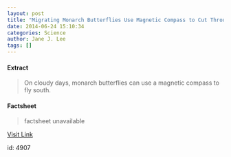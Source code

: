 ```yaml
---
layout: post
title: "Migrating Monarch Butterflies Use Magnetic Compass to Cut Through Clouds"
date: 2014-06-24 15:10:34
categories: Science
author: Jane J. Lee
tags: []
---
```



#### Extract
>On cloudy days, monarch butterflies can use a magnetic compass to fly south.

#### Factsheet
>factsheet unavailable

[Visit Link](http://feeds.nationalgeographic.com/~r/ng/News/News_Main/~3/zWhOChEV5ls/)

id:    4907
